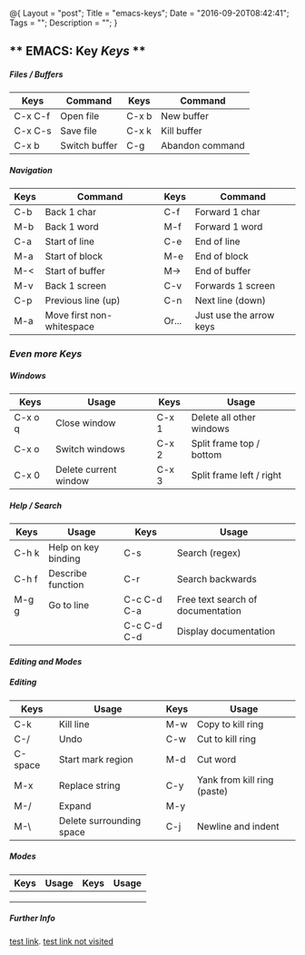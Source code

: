 @{
    Layout = "post";
    Title = "emacs-keys";
    Date = "2016-09-20T08:42:41";
    Tags = "";
    Description = "";
}

** EMACS: Key _Keys_ **
------------------

##### Files / Buffers #####

| Keys           | Command                                      | Keys           | Command                                                  |
|----------------|----------------------------------------------|----------------|----------------------------------------------------------|
| C-x C-f        | Open file                                    | C-x b <name>   | New buffer                                               |
| C-x C-s        | Save file                                    | C-x k          | Kill buffer                                              |
| C-x b          | Switch buffer                                | C-g            | Abandon command                                          |

##### Navigation #####

| Keys           | Command                                      | Keys           | Command                                                  |
|----------------|----------------------------------------------|----------------|----------------------------------------------------------|
| C-b            | Back 1 char                                  | C-f            | Forward 1 char                                           |
| M-b            | Back 1 word                                  | M-f            | Forward 1 word                                           |
| C-a            | Start of line                                | C-e            | End of line                                              |
| M-a            | Start of block                               | M-e            | End of block                                             |
| M-<            | Start of buffer                              | M->            | End of buffer                                            |
| M-v            | Back 1 screen                                | C-v            | Forwards 1 screen                                        |
| C-p            | Previous line (up)                           | C-n            | Next line (down)                                         |
| M-a            | Move first non-whitespace                    | Or...          | Just use the arrow keys                                  |

### _Even **more** Keys_ ###

##### Windows #####

| Keys           | Usage                                        | Keys           | Usage                                                    |
|----------------|----------------------------------------------|----------------|----------------------------------------------------------|
| C-x o q        | Close window                                 | C-x 1          | Delete all other windows                                 |
| C-x o          | Switch windows                               | C-x 2          | Split frame top / bottom                                 |
| C-x 0          | Delete current window                        | C-x 3          | Split frame left / right                                 |

##### Help / Search #####

| Keys           | Usage                                        | Keys           | Usage                                                    |
|----------------|----------------------------------------------|----------------|----------------------------------------------------------|
| C-h k <keys>   | Help on key binding                          | C-s            | Search (regex)                                           |
| C-h f <func>   | Describe function                            | C-r            | Search backwards                                         |
| M-g g          | Go to line                                   | C-c C-d C-a    | Free text search of documentation                        |
|                |                                              | C-c C-d C-d    | Display documentation                                    |

#### _Editing **and** Modes_ ####

##### Editing #####

| Keys           | Usage                                        | Keys           | Usage                                                    |
|----------------|----------------------------------------------|----------------|----------------------------------------------------------|
| C-k            | Kill line                                    | M-w            | Copy to kill ring                                        |
| C-/            | Undo                                         | C-w            | Cut to kill ring                                         |
| C-space        | Start mark region                            | M-d            | Cut word                                                 |
| M-x <str>      | Replace string                               | C-y            | Yank from kill ring (paste)                              |
| M-/            | Expand                                       | M-y            |                                                          |
| M-\            | Delete surrounding space                     | C-j            | Newline and indent                                       |

##### Modes #####

| Keys           | Usage                                        | Keys           | Usage                                                    |
|----------------|----------------------------------------------|----------------|----------------------------------------------------------|
|                |                                              |                |                                                          |
|                |                                              |                |                                                          |
|                |                                              |                |                                                          |

##### Further Info #####

[test link](/index.html). [test link not visited](/index2.html)